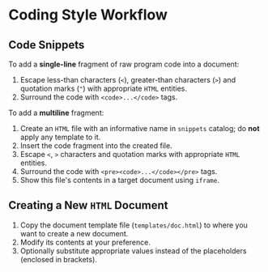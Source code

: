 # Coding Style Workflow

## Code Snippets

To add a **single-line** fragment of raw program code into a document:

1. Escape less-than characters (`<`), greater-than characters (`>`) and quotation marks (`"`) with appropriate `HTML`
   entities.
2. Surround the code with `<code>...</code>` tags.

To add a **multiline** fragment:

1. Create an `HTML` file with an informative name in `snippets` catalog; do **not** apply any template to it.
2. Insert the code fragment into the created file.
3. Escape `<`, `>` characters and quotation marks with appropriate `HTML` entities.
4. Surround the code with `<pre><code>...</code></pre>` tags.
5. Show this file's contents in a target document using `iframe`.

## Creating a New `HTML` Document

1. Copy the document template file (`templates/doc.html`) to where you want to create a new document.
2. Modify its contents at your preference.
3. Optionally substitute appropriate values instead of the placeholders (enclosed in brackets).
